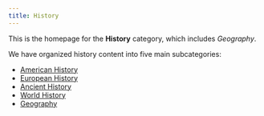 ```yaml
---
title: History
---
```


This is the homepage for the **History** category, which includes *Geography*.

We have organized history content into five main subcategories:

- [American History](american/index.html)
- [European History](european/index.html)
- [Ancient History](ancient/index.html)
- [World History](world/index.html)
- [Geography](geography/index.html)
